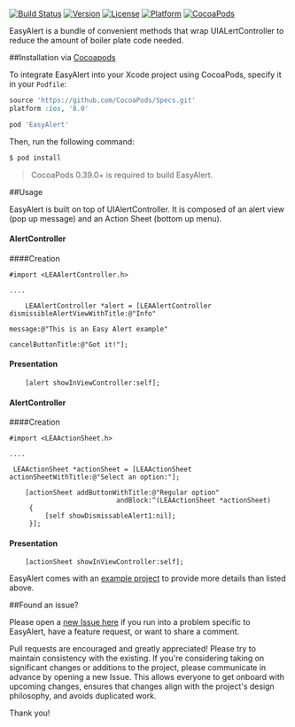 [![Build Status](https://travis-ci.org/lagubull/EasyAlert.svg)](https://travis-ci.org/lagubull/EasyAlert)
[![Version](https://img.shields.io/cocoapods/v/EasyAlert.svg?style=flat)](http://cocoapods.org/pods/EasyAlert)
[![License](https://img.shields.io/cocoapods/l/EasyAlert.svg?style=flat)](http://cocoapods.org/pods/EasyAlert)
[![Platform](https://img.shields.io/cocoapods/p/EasyAlert.svg?style=flat)](http://cocoapods.org/pods/EasyAlert)
[![CocoaPods](https://img.shields.io/cocoapods/metrics/doc-percent/EasyAlert.svg)](http://cocoapods.org/pods/EasyAlert)

EasyAlert is a bundle of convenient methods that wrap UIALertController to reduce the amount of boiler plate code needed.

##Installation via [Cocoapods](https://cocoapods.org/)

To integrate EasyAlert into your Xcode project using CocoaPods, specify it in your `Podfile`:

```ruby
source 'https://github.com/CocoaPods/Specs.git'
platform :ios, '8.0'

pod 'EasyAlert'
```

Then, run the following command:

```bash
$ pod install
```

> CocoaPods 0.39.0+ is required to build EasyAlert.

##Usage

EasyAlert is built on top of UIAlertController. It is composed of an alert view (pop up message) and an Action Sheet (bottom up menu).

#### AlertController

####Creation

```objc
#import <LEAAlertController.h>

....

    LEAAlertController *alert = [LEAAlertController dismissibleAlertViewWithTitle:@"Info"
                                                                          message:@"This is an Easy Alert example"
                                                                cancelButtonTitle:@"Got it!"];                                                         
```

#### Presentation

```objc
	[alert showInViewController:self];
```

#### AlertController

####Creation

```objc
#import <LEAActionSheet.h>

....

 LEAActionSheet *actionSheet = [LEAActionSheet actionSheetWithTitle:@"Select an option:"];
    
    [actionSheet addButtonWithTitle:@"Regular option"
                           andBlock:^(LEAActionSheet *actionSheet)
     {
         [self showDismissableAlert1:nil];
     }];

```

#### Presentation

```objc
	[actionSheet showInViewController:self];
```

EasyAlert comes with an [example project](https://github.com/lagubull/EasyAlert/tree/master/Example/EasyAlertExample) to provide more details than listed above.

##Found an issue?

Please open a [new Issue here](https://github.com/lagubull/EasyAlert/issues/new) if you run into a problem specific to EasyAlert, have a feature request, or want to share a comment.

Pull requests are encouraged and greatly appreciated! Please try to maintain consistency with the existing. If you're considering taking on significant changes or additions to the project, please communicate in advance by opening a new Issue. This allows everyone to get onboard with upcoming changes, ensures that changes align with the project's design philosophy, and avoids duplicated work.

Thank you!
